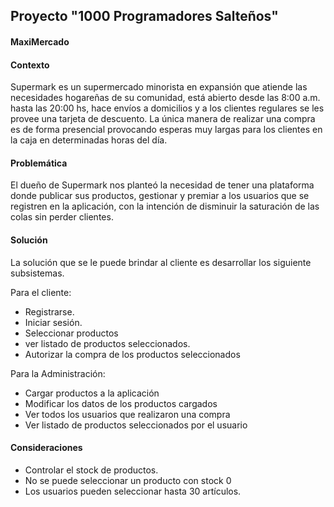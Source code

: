 ## Proyecto "1000 Programadores Salteños"
#### MaxiMercado

#### Contexto

 Supermark es un supermercado minorista en expansión que atiende las necesidades hogareñas de su comunidad, está abierto desde las 8:00 a.m. hasta las 20:00 hs, hace 
envíos a domicilios y a los clientes regulares se les provee una tarjeta de descuento. La única manera de realizar una compra es de forma presencial provocando esperas
muy largas para los clientes en la caja en determinadas horas del día. 

#### Problemática

 El dueño de Supermark nos planteó la necesidad de tener una plataforma donde publicar sus productos, gestionar y premiar a los usuarios que se registren en la 
aplicación, con la intención de disminuir la saturación de las colas sin perder clientes. 

 
#### Solución

 La solución que se le puede brindar al cliente es desarrollar los siguiente subsistemas.

Para el cliente: 
-	Registrarse.
-	Iniciar sesión.
-	Seleccionar productos
-	ver  listado de productos seleccionados.
-	Autorizar la compra de los productos seleccionados

Para la Administración:
-	Cargar productos a la aplicación
-	Modificar los datos de los productos cargados
-	Ver todos los usuarios que realizaron una compra
-	Ver listado de productos seleccionados por el usuario

#### Consideraciones

-	Controlar el stock de productos.
-	No se puede seleccionar un producto con stock 0
-	Los usuarios pueden seleccionar hasta 30 artículos.

